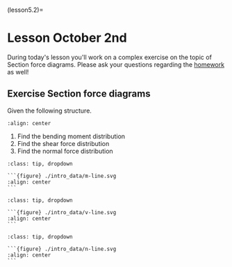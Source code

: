 ```{index} Section forces in frame structures; class exercise diagrams
```

(lesson5.2)=
# Lesson October 2nd

During today's lesson you'll work on a complex exercise on the topic of Section force diagrams. Please ask your questions regarding the [homework](homework5.2) as well!

## Exercise Section force diagrams

Given the following structure.

```{figure} intro_data/structure.svg
:align: center
```

1. Find the bending moment distribution
2. Find the shear force distribution
3. Find the normal force distribution


````{admonition} Solution assignment 1
:class: tip, dropdown

```{figure} ./intro_data/m-line.svg
:align: center
```
````


````{admonition} Solution assignment 2
:class: tip, dropdown

```{figure} ./intro_data/v-line.svg
:align: center
```

````


````{admonition} Solution assignment 3
:class: tip, dropdown

```{figure} ./intro_data/n-line.svg
:align: center
```

````
